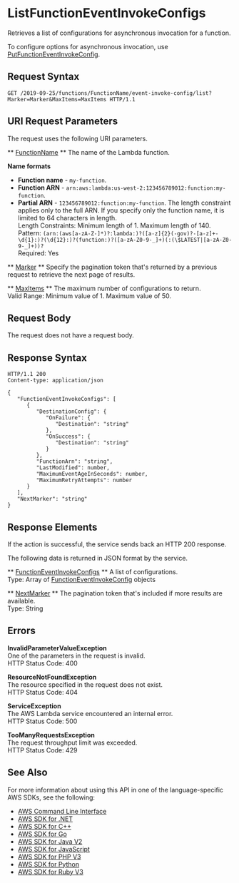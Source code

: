 # ListFunctionEventInvokeConfigs<a name="API_ListFunctionEventInvokeConfigs"></a>

Retrieves a list of configurations for asynchronous invocation for a function\.

To configure options for asynchronous invocation, use [PutFunctionEventInvokeConfig](API_PutFunctionEventInvokeConfig.md)\.

## Request Syntax<a name="API_ListFunctionEventInvokeConfigs_RequestSyntax"></a>

```
GET /2019-09-25/functions/FunctionName/event-invoke-config/list?Marker=Marker&MaxItems=MaxItems HTTP/1.1
```

## URI Request Parameters<a name="API_ListFunctionEventInvokeConfigs_RequestParameters"></a>

The request uses the following URI parameters\.

 ** [FunctionName](#API_ListFunctionEventInvokeConfigs_RequestSyntax) **   <a name="SSS-ListFunctionEventInvokeConfigs-request-FunctionName"></a>
The name of the Lambda function\.  

**Name formats**
+  **Function name** \- `my-function`\.
+  **Function ARN** \- `arn:aws:lambda:us-west-2:123456789012:function:my-function`\.
+  **Partial ARN** \- `123456789012:function:my-function`\.
The length constraint applies only to the full ARN\. If you specify only the function name, it is limited to 64 characters in length\.  
Length Constraints: Minimum length of 1\. Maximum length of 140\.  
Pattern: `(arn:(aws[a-zA-Z-]*)?:lambda:)?([a-z]{2}(-gov)?-[a-z]+-\d{1}:)?(\d{12}:)?(function:)?([a-zA-Z0-9-_]+)(:(\$LATEST|[a-zA-Z0-9-_]+))?`   
Required: Yes

 ** [Marker](#API_ListFunctionEventInvokeConfigs_RequestSyntax) **   <a name="SSS-ListFunctionEventInvokeConfigs-request-Marker"></a>
Specify the pagination token that's returned by a previous request to retrieve the next page of results\.

 ** [MaxItems](#API_ListFunctionEventInvokeConfigs_RequestSyntax) **   <a name="SSS-ListFunctionEventInvokeConfigs-request-MaxItems"></a>
The maximum number of configurations to return\.  
Valid Range: Minimum value of 1\. Maximum value of 50\.

## Request Body<a name="API_ListFunctionEventInvokeConfigs_RequestBody"></a>

The request does not have a request body\.

## Response Syntax<a name="API_ListFunctionEventInvokeConfigs_ResponseSyntax"></a>

```
HTTP/1.1 200
Content-type: application/json

{
   "FunctionEventInvokeConfigs": [ 
      { 
         "DestinationConfig": { 
            "OnFailure": { 
               "Destination": "string"
            },
            "OnSuccess": { 
               "Destination": "string"
            }
         },
         "FunctionArn": "string",
         "LastModified": number,
         "MaximumEventAgeInSeconds": number,
         "MaximumRetryAttempts": number
      }
   ],
   "NextMarker": "string"
}
```

## Response Elements<a name="API_ListFunctionEventInvokeConfigs_ResponseElements"></a>

If the action is successful, the service sends back an HTTP 200 response\.

The following data is returned in JSON format by the service\.

 ** [FunctionEventInvokeConfigs](#API_ListFunctionEventInvokeConfigs_ResponseSyntax) **   <a name="SSS-ListFunctionEventInvokeConfigs-response-FunctionEventInvokeConfigs"></a>
A list of configurations\.  
Type: Array of [FunctionEventInvokeConfig](API_FunctionEventInvokeConfig.md) objects

 ** [NextMarker](#API_ListFunctionEventInvokeConfigs_ResponseSyntax) **   <a name="SSS-ListFunctionEventInvokeConfigs-response-NextMarker"></a>
The pagination token that's included if more results are available\.  
Type: String

## Errors<a name="API_ListFunctionEventInvokeConfigs_Errors"></a>

 **InvalidParameterValueException**   
One of the parameters in the request is invalid\.  
HTTP Status Code: 400

 **ResourceNotFoundException**   
The resource specified in the request does not exist\.  
HTTP Status Code: 404

 **ServiceException**   
The AWS Lambda service encountered an internal error\.  
HTTP Status Code: 500

 **TooManyRequestsException**   
The request throughput limit was exceeded\.  
HTTP Status Code: 429

## See Also<a name="API_ListFunctionEventInvokeConfigs_SeeAlso"></a>

For more information about using this API in one of the language\-specific AWS SDKs, see the following:
+  [ AWS Command Line Interface](https://docs.aws.amazon.com/goto/aws-cli/lambda-2015-03-31/ListFunctionEventInvokeConfigs) 
+  [ AWS SDK for \.NET](https://docs.aws.amazon.com/goto/DotNetSDKV3/lambda-2015-03-31/ListFunctionEventInvokeConfigs) 
+  [ AWS SDK for C\+\+](https://docs.aws.amazon.com/goto/SdkForCpp/lambda-2015-03-31/ListFunctionEventInvokeConfigs) 
+  [ AWS SDK for Go](https://docs.aws.amazon.com/goto/SdkForGoV1/lambda-2015-03-31/ListFunctionEventInvokeConfigs) 
+  [ AWS SDK for Java V2](https://docs.aws.amazon.com/goto/SdkForJavaV2/lambda-2015-03-31/ListFunctionEventInvokeConfigs) 
+  [ AWS SDK for JavaScript](https://docs.aws.amazon.com/goto/AWSJavaScriptSDK/lambda-2015-03-31/ListFunctionEventInvokeConfigs) 
+  [ AWS SDK for PHP V3](https://docs.aws.amazon.com/goto/SdkForPHPV3/lambda-2015-03-31/ListFunctionEventInvokeConfigs) 
+  [ AWS SDK for Python](https://docs.aws.amazon.com/goto/boto3/lambda-2015-03-31/ListFunctionEventInvokeConfigs) 
+  [ AWS SDK for Ruby V3](https://docs.aws.amazon.com/goto/SdkForRubyV3/lambda-2015-03-31/ListFunctionEventInvokeConfigs) 